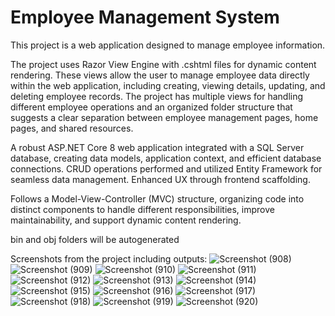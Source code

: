 # Employee Management System
This project is a web application designed to manage employee information. 

The project uses Razor View Engine with .cshtml files for dynamic content rendering. These views allow the user to manage employee data directly within the web application, including creating, viewing details, updating, and deleting employee records.
The project has multiple views for handling different employee operations and an organized folder structure that suggests a clear separation between employee management pages, home pages, and shared resources.

A robust ASP.NET Core 8 web application integrated with a SQL Server database, creating data models, application context, and efficient database connections. 
CRUD operations performed and utilized Entity Framework for seamless data management. 
Enhanced UX through frontend scaffolding.

Follows a Model-View-Controller (MVC) structure, organizing code into distinct components to handle different responsibilities, improve maintainability, and support dynamic content rendering.

bin and obj folders will be autogenerated

Screenshots from the project including outputs:
![Screenshot (908)](https://github.com/user-attachments/assets/e6159c1d-1de4-4df3-85d8-02265e751e07)
![Screenshot (909)](https://github.com/user-attachments/assets/7a22c82e-14fc-4a0c-9959-7a64fa99ecfa)
![Screenshot (910)](https://github.com/user-attachments/assets/2891d4f1-05c5-456e-8f0d-1cd761eaff8a)
![Screenshot (911)](https://github.com/user-attachments/assets/be417e14-e66a-4672-af33-75e34365ba9c)
![Screenshot (912)](https://github.com/user-attachments/assets/c7047210-3b14-4e98-8c28-c9582df80f28)
![Screenshot (913)](https://github.com/user-attachments/assets/11b714e5-d4c3-49d2-9b70-30b5b0afc9db)
![Screenshot (914)](https://github.com/user-attachments/assets/3981763a-6d70-46ff-8085-dffff631b9b4)
![Screenshot (915)](https://github.com/user-attachments/assets/d6064658-74e1-4530-9296-9a5346938911)
![Screenshot (916)](https://github.com/user-attachments/assets/73c02bc0-551f-43d9-8eec-58f0c4724e14)
![Screenshot (917)](https://github.com/user-attachments/assets/66a36c8a-cec6-4e61-bb5c-528db6913acf)
![Screenshot (918)](https://github.com/user-attachments/assets/7de31419-7e45-4553-93f0-b6bc3526e85c)
![Screenshot (919)](https://github.com/user-attachments/assets/409aa5c9-bdb4-4124-8c3c-18d08d0e7c79)
![Screenshot (920)](https://github.com/user-attachments/assets/18144d4e-da2e-4770-a00a-cbb4ff4651bd)







